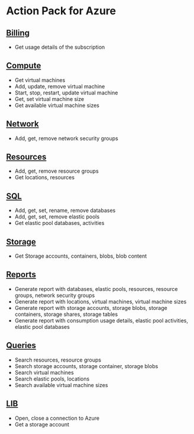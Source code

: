 # Action Pack for Azure

## [Billing](./Billing)

+ Get usage details of the subscription

## [Compute](./Compute)

+ Get virtual machines
+ Add, update, remove virtual machine
+ Start, stop, restart, update virtual machine
+ Get, set virtual machine size
+ Get available virtual machine sizes

## [Network](./Network)

+ Add, get, remove network security groups

## [Resources](./Resources)

+ Add, get, remove resource groups
+ Get locations, resources

## [SQL](./SQL)

+ Add, get, set, rename, remove databases
+ Add, get, set, remove elastic pools
+ Get elastic pool databases, activities

## [Storage](./Storage)

+ Get Storage accounts, containers, blobs, blob content

## [Reports](./_REPORTS_)

+ Generate report with databases, elastic pools, resources, resource groups, network security groups
+ Generate report with locations, virtual machines, virtual machine sizes
+ Generate report with storage accounts, storage blobs, storage containers, storage shares, storage tables
+ Generate report with consumption usage details, elastic pool activities, elastic pool databases


## [Queries](./_QUERY_)

+ Search resources, resource groups
+ Search storage accounts, storage container, storage blobs
+ Search virtual machines
+ Search elastic pools, locations
+ Search available virtual machine sizes

## [LIB](./_LIB__)

+ Open, close a connection to Azure
+ Get a storage account